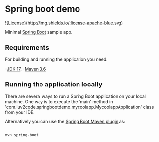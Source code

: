 # Spring boot demo

[!{License}(http://img.shields.io/:license-apache-blue.svg)](http://www.apache.org/licenses/LICENSE-2.0.html)

Minimal [Spring Boot](http://projects.spring.io/spring-boot/) sample app.

## Requirements

For building and running the application you need:

-[JDK 17](https://www.oracle.com/java/technologies/downloads/?er=221886#java17).
-[Maven 3.6](https://maven.apache.org)

## Running the application locally

There are several ways to run a Spring Boot application on your local machine. One way is to execute the 'main' method in 'com.luv2code.springbootdemo.mycoolapp.MycoolappApplication' class from your IDE.

Alternatively you can use the [Spring Boot Maven plugin](https://docs.spring.io/spring-boot/docs/current/reference/html/build-tool-plugins-maven-plugin.html) as:

````` shell

mvn spring-boot

`````
